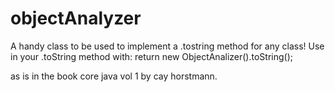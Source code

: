 # objectAnalyzer
A handy class to be used to implement a .tostring method for any class!
Use in your .toString method with:
return new ObjectAnalizer().toString();

as is in the book core java vol 1 by cay horstmann.
